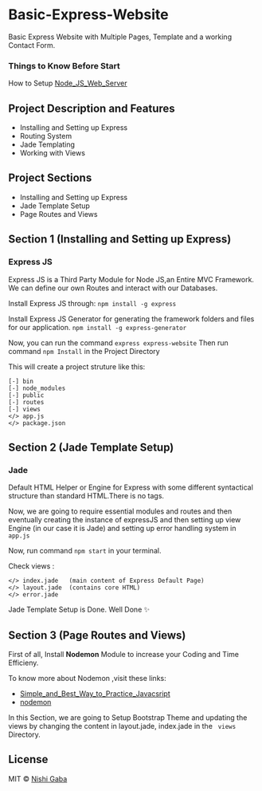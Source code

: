 # Basic-Express-Website

Basic Express Website with Multiple Pages, Template and a working Contact Form.

### Things to Know Before Start

How to Setup [Node_JS_Web_Server](https://github.com/NishiGaba/Node-JS-Web-Server)


## Project Description and Features

* Installing and Setting up Express
* Routing System
* Jade Templating
* Working with Views


## Project Sections

* Installing and Setting up Express
* Jade Template Setup
* Page Routes and Views


## Section 1 (Installing and Setting up Express)

### Express JS 
Express JS is a Third Party Module for Node JS,an Entire MVC Framework. We can define our own Routes and interact with our Databases.

Install Express JS through: ``` npm install -g express ```

Install Express JS Generator for generating the framework folders  and files for our application. 
``` npm install -g express-generator ```

Now, you can run the command ``` express express-website ```
Then run command ``` npm Install ``` in the Project Directory 

This will create a project struture like this: 

	[-] bin 
	[-] node_modules		
	[-] public
	[-] routes
	[-] views
	</> app.js
	</> package.json


## Section 2 (Jade Template Setup)

### Jade 
Default HTML Helper or Engine for Express with some different syntactical structure than standard HTML.There is no tags.

Now, we are going to require essential modules and routes and then eventually creating the instance of expressJS and then setting up view Engine (in our case it is Jade) and setting up error handling system in ``` app.js ```

Now, run command ``` npm start ``` in your terminal. 

Check views : 		

	</> index.jade   (main content of Express Default Page)
	</> layout.jade  (contains core HTML)
	</> error.jade

Jade Template Setup is Done. Well Done :sparkles: 


## Section 3 (Page Routes and Views)

First of all, Install **Nodemon** Module to increase your Coding and Time Efficieny. 

To know more about Nodemon ,visit these links:

* [Simple_and_Best_Way_to_Practice_Javacsript](https://medium.com/dev-blogs/simple-and-best-way-to-practice-javascript-f91e8de1232e)
* [nodemon](https://www.npmjs.com/package/nodemon)

In this Section, we are going to Setup Bootstrap Theme and updating the views by changing the content in layout.jade,
index.jade in the ``` views``` Directory.


## License

MIT © [Nishi Gaba](https://github.com/NishiGaba)
